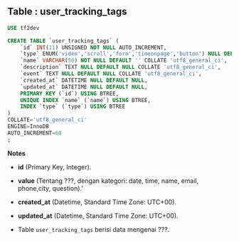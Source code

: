 Table : user_tracking_tags
----------------------------

```SQL
USE tf2dev

CREATE TABLE `user_tracking_tags` (
	`id` INT(11) UNSIGNED NOT NULL AUTO_INCREMENT,
	`type` ENUM('video','scroll','form','timeonpage','button') NULL DEFAULT NULL COLLATE 'utf8_general_ci',
	`name` VARCHAR(50) NOT NULL DEFAULT '' COLLATE 'utf8_general_ci',
	`description` TEXT NULL DEFAULT NULL COLLATE 'utf8_general_ci',
	`event` TEXT NULL DEFAULT NULL COLLATE 'utf8_general_ci',
	`created_at` DATETIME NULL DEFAULT NULL,
	`updated_at` DATETIME NULL DEFAULT NULL,
	PRIMARY KEY (`id`) USING BTREE,
	UNIQUE INDEX `name` (`name`) USING BTREE,
	INDEX `type` (`type`) USING BTREE
)
COLLATE='utf8_general_ci'
ENGINE=InnoDB
AUTO_INCREMENT=60
;
```
__Notes__

+ __id__ (Primary Key, Integer).

+ __value__ (Tentang ???, dengan kategori: date, time, name, email, phone,city, question).'

+ __created_at__ (Datetime, Standard Time Zone: UTC+00).

+ __updated_at__ (Datetime, Standard Time Zone: UTC+00).

+ Table `user_tracking_tags` berisi data mengenai ???.

